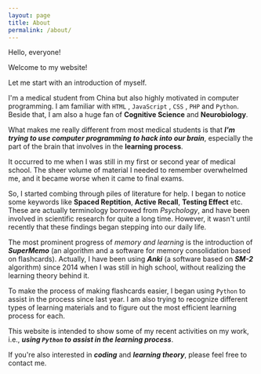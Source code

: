 ```yaml
---
layout: page
title: About
permalink: /about/
---
```


Hello, everyone!

Welcome to my website!

Let me start with an introduction of myself.

I'm a medical student from China but also highly motivated in computer programming. I am familiar with `HTML` , `JavaScript` , `CSS` , `PHP` and `Python`. Beside that, I am also a huge fan of **Cognitive Science** and **Neurobiology**.

What makes me really different from most medical students is that ***I'm trying to use computer programming to hack into our brain***, especially the part of the brain that involves in the **learning process**.

It occurred to me when I was still in my first or second year of medical school. The sheer volume of material I needed to remember overwhelmed me, and it became worse when it came to final exams.

So, I started combing through piles of literature for help. I began to notice some keywords like **Spaced Reptition**, **Active Recall**, **Testing Effect** etc. These are actually terminology borrowed from *Psychology*, and have been involved in scientific research for quite a long time. However, it wasn't until recently that these findings began stepping into our daily life.

The most prominent progress of *memory and learning* is the introduction of ***SuperMemo*** (an algorithm and a software for memory consolidation based on flashcards). Actually, I have been using ***Anki*** (a software based on ***SM-2*** algorithm) since 2014 when I was still in high school, without realizing the learning theory behind it.

To make the process of making flashcards easier, I began using `Python` to assist in the process since last year. I am also trying to recognize different types of learning materials and to figure out the most efficient learning process for each.

This website is intended to show some of my recent activities on my work, i.e., ***using `Python` to assist in the learning process***.

If you're also interested in ***coding*** and ***learning theory***, please feel free to contact me.
